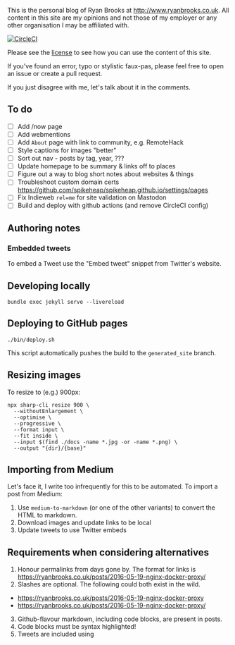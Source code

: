 This is the personal blog of Ryan Brooks at http://www.ryanbrooks.co.uk. All content in this site are my opinions and not those of my employer or any other organisation I may be affiliated with.

[![CircleCI](https://circleci.com/gh/spikeheap/spikeheap.github.io/tree/master.svg?style=svg&circle-token=8edb71cdbc67172916f5283acc2be17f59585f38)](https://circleci.com/gh/spikeheap/spikeheap.github.io)

Please see the [license](LICENSE.md) to see how you can use the content of this site.

If you've found an error, typo or stylistic faux-pas, please feel free to open an issue or create a pull request. 

If you just disagree with me, let's talk about it in the comments.

## To do

- [ ] Add /now page
- [ ] Add webmentions
- [ ] Add `About` page with link to community, e.g. RemoteHack
- [ ] Style captions for images "better"
- [ ] Sort out nav - posts by tag, year, ???
- [ ] Update homepage to be summary & links off to places
- [ ] Figure out a way to blog short notes about websites & things
- [ ] Troubleshoot custom domain certs <https://github.com/spikeheap/spikeheap.github.io/settings/pages>
- [ ] Fix Indieweb `rel=me` for site validation on Mastodon
- [ ] Build and deploy with github actions (and remove CircleCI config)

## Authoring notes

### Embedded tweets

To embed a Tweet use the "Embed tweet" snippet from Twitter's website.

## Developing locally

```
bundle exec jekyll serve --livereload
```

##  Deploying to GitHub pages

```
./bin/deploy.sh
```

This script automatically pushes the build to the `generated_site` branch.

## Resizing images

To resize to (e.g.) 900px:

```
npx sharp-cli resize 900 \
  --withoutEnlargement \
  --optimise \
  --progressive \
  --format input \
  --fit inside \
  --input $(find ./docs -name *.jpg -or -name *.png) \
  --output "{dir}/{base}"
```

## Importing from Medium

Let's face it, I write too infrequently for this to be automated. To import a post from Medium:

1. Use `medium-to-markdown` (or one of the other variants) to convert the HTML to markdown.
2. Download images and update links to be local
3. Update tweets to use Twitter embeds

## Requirements when considering alternatives

1. Honour permalinks from days gone by. The format for links is https://ryanbrooks.co.uk/posts/2016-05-19-nginx-docker-proxy/
2. Slashes are optional. The following could both exist in the wild.
  - https://ryanbrooks.co.uk/posts/2016-05-19-nginx-docker-proxy
  - https://ryanbrooks.co.uk/posts/2016-05-19-nginx-docker-proxy/
3. Github-flavour markdown, including code blocks, are present in posts.
4. Code blocks must be syntax highlighted!
5. Tweets are included using <Tweet id="idxxxxxx"></Tweet>
